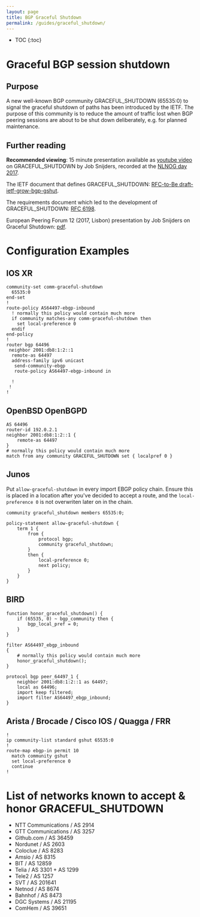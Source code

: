 ```yaml
---
layout: page
title: BGP Graceful Shutdown
permalink: /guides/graceful_shutdown/
---
```


* TOC
{:toc}

# Graceful BGP session shutdown

## Purpose

A new well-known BGP community GRACEFUL_SHUTDOWN (65535:0) to signal the
graceful shutdown of paths has been introduced by the IETF. The purpose of this
community is to reduce the amount of traffic lost when BGP peering sessions are
about to be shut down deliberately, e.g. for planned maintenance.

## Further reading

**Recommended viewing**: 15 minute presentation available as [youtube video](https://www.youtube.com/watch?v=HGGRsJ-gjI4) on GRACEFUL_SHUTDOWN by
Job Snijders, recorded at the [NLNOG day 2017](https://nlnog.net/nlnog-day-2017/).

The IETF document that defines GRACEFUL_SHUTDOWN: [RFC-to-Be draft-ietf-grow-bgp-gshut](https://tools.ietf.org/html/draft-ietf-grow-bgp-gshut-12).

The requirements document which led to the development of GRACEFUL_SHUTDOWN: [RFC 6198](https://tools.ietf.org/html/rfc6198).

European Peering Forum 12 (2017, Lisbon) presentation by Job Snijders on Graceful Shutdown: [pdf](https://www.peering-forum.eu/system/documents/173/original/Job_Snijders_BGP_graceful_shutdown.pdf).

# Configuration Examples

## IOS XR

```
community-set comm-graceful-shutdown
  65535:0
end-set
!
route-policy AS64497-ebgp-inbound
  ! normally this policy would contain much more
  if community matches-any comm-graceful-shutdown then
    set local-preference 0
  endif
end-policy
!
router bgp 64496
 neighbor 2001:db8:1:2::1
  remote-as 64497
  address-family ipv6 unicast
   send-community-ebgp
   route-policy AS64497-ebgp-inbound in

  !
 !
!
```

## OpenBSD OpenBGPD

```
AS 64496
router-id 192.0.2.1
neighbor 2001:db8:1:2::1 {
	remote-as 64497
}
# normally this policy would contain much more
match from any community GRACEFUL_SHUTDOWN set { localpref 0 }
```

## Junos

Put `allow-graceful-shutdown` in every import EBGP policy chain. Ensure this is placed in a location after you've decided to accept a route, and the `local-preference 0` is not overwriten later on in the chain.

```
community graceful_shutdown members 65535:0;

policy-statement allow-graceful-shutdown {
    term 1 {
        from {
            protocol bgp;
            community graceful_shutdown;
        }
        then {
            local-preference 0;
            next policy;
        }
    }
}
```

## BIRD
```
function honor_graceful_shutdown() {
	if (65535, 0) ~ bgp_community then {
		bgp_local_pref = 0;
	}
}

filter AS64497_ebgp_inbound
{
    # normally this policy would contain much more
	honor_graceful_shutdown();
}

protocol bgp peer_64497_1 {
	neighbor 2001:db8:1:2::1 as 64497;
	local as 64496;
	import keep filtered;
	import filter AS64497_ebgp_inbound;
}
```

## Arista / Brocade / Cisco IOS / Quagga / FRR

```
!
ip community-list standard gshut 65535:0
!
route-map ebgp-in permit 10
  match community gshut
  set local-preference 0
  continue
!
```

# List of networks known to accept & honor GRACEFUL_SHUTDOWN

* NTT Communications / AS 2914
* GTT Communications / AS 3257
* Github.com / AS 36459
* Nordunet / AS 2603
* Coloclue / AS 8283
* Amsio / AS 8315
* BIT / AS 12859
* Telia / AS 3301 + AS 1299
* Tele2 / AS 1257
* SVT / AS 201641
* Netnod / AS 8674
* Bahnhof / AS 8473
* DGC Systems / AS 21195
* ComHem / AS 39651
